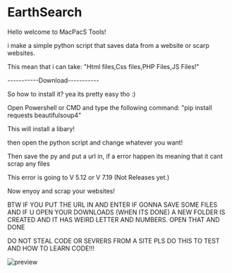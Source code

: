 # EarthSearch
Hello welcome to MacPacS Tools!

i make a simple python script that saves data from a website or scarp websites.

This mean that i can take: "Html files,Css files,PHP Files,JS Files!"

-----------Download-----------

So how to install it? yea its pretty easy tho :)

Open Powershell or CMD and type the following command: "pip install requests beautifulsoup4"

This will install a libary!

then open the python script and change whatever you want!

Then save the py and put a url in, if a error happen its meaning that it cant scrap any files

This error is going to V 5.12 or V 7.19 (Not Releases yet.)

Now enyoy and scrap your websites!

BTW IF YOU PUT THE URL IN AND ENTER IF GONNA SAVE SOME FILES AND IF U OPEN YOUR DOWNLOADS (WHEN ITS DONE) A NEW FOLDER IS CREATED AND IT HAS WEIRD LETTER AND NUMBERS. OPEN THAT AND DONE

DO NOT STEAL CODE OR SEVRERS FROM A SITE PLS DO THIS TO TEST AND HOW TO LEARN CODE!!!

![preview](https://github.com/MacPacS/EarthSearch/assets/169534490/c1e73c8c-aed5-497f-a10e-6475ec256284)
